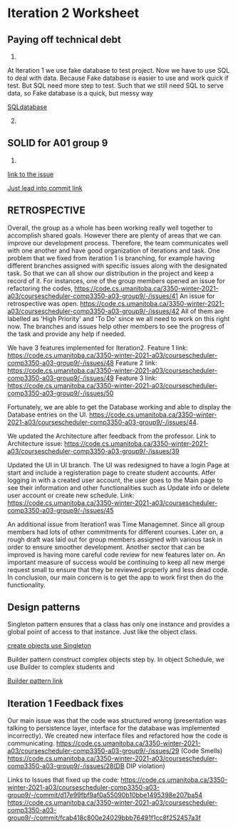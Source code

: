 Iteration 2 Worksheet
=====================
Paying off technical debt
-----------------
1. 
At Iteration 1 we use fake database to test project. Now we have to use SQL to deal with data. Because Fake database is easier to use and work quick if test. But SQL need more step to test. Such that we still need SQL to serve data, so Fake database is a quick, but messy way

[SQLdatabase](https://code.cs.umanitoba.ca/3350-winter-2021-a03/coursescheduler-comp3350-a03-group9/-/commit/b8b94620a26853584486fc8d1b3c97e512bb02e3#329611760aa3173adbd3b9b5e193926debd33f81_6_6)

2. 

SOLID for A01 group 9
-----
1. 
[Iink to the issue](https://code.cs.umanitoba.ca/3350-winter-2021-a01/group-9/-/issues/43)

[Just lead into commit link](https://code.cs.umanitoba.ca/3350-winter-2021-a01/group-9/-/commit/8cd2c753f7f78f3a49ce551163b3e12bb8156dc8#6ec7ae92ccda9a16082b3f9bab8f100191c76d52_133_159)



RETROSPECTIVE
-------------
Overall, the group as a whole has been working really well together to accomplish shared goals. However there are plenty of areas that we can improve
our development process. Therefore, the team communicates well with one another and have good organization of iterations and task. 
One problem that we fixed from iteration 1 is branching, for example having different branches assigned with specific issues along with the designated task. So 
that we can all show our distribution in the project and keep a record of it. For instances, one of the group members opened an issue for refactoring the codes, https://code.cs.umanitoba.ca/3350-winter-2021-a03/coursescheduler-comp3350-a03-group9/-/issues/41
An issue for retrospective was open. https://code.cs.umanitoba.ca/3350-winter-2021-a03/coursescheduler-comp3350-a03-group9/-/issues/42 
All of them are labelled as 'High Priority' and 'To Do' since we all need to work on this right now. The branches and issues help other members to see the progress of the task and provide any help if needed.

We have 3 features implemented for Iteration2.
Feature 1 link: https://code.cs.umanitoba.ca/3350-winter-2021-a03/coursescheduler-comp3350-a03-group9/-/issues/48
Feature 2 link: https://code.cs.umanitoba.ca/3350-winter-2021-a03/coursescheduler-comp3350-a03-group9/-/issues/49
Feature 3 link: https://code.cs.umanitoba.ca/3350-winter-2021-a03/coursescheduler-comp3350-a03-group9/-/issues/50

Fortunately, we are able to get the Database working and able to display 
the Database entries on the UI. https://code.cs.umanitoba.ca/3350-winter-2021-a03/coursescheduler-comp3350-a03-group9/-/issues/44. 

We updated the Architecture after feedback from the professor.
Link to Architecture issue: https://code.cs.umanitoba.ca/3350-winter-2021-a03/coursescheduler-comp3350-a03-group9/-/issues/39

Updated the UI in UI branch. The UI was redesigned to have a login Page at start and include a registeration page to create student accounts.
Atfer logging in with a created user account, the user goes to the Main page to see their information and other functionalities such as Update info or delete user account or create new schedule.
Link: https://code.cs.umanitoba.ca/3350-winter-2021-a03/coursescheduler-comp3350-a03-group9/-/issues/45

An additional issue from Iteration1 was Time Managemnet. Since all group members had lots of other commitments for different courses. Later on, a rough draft was laid out for group 
members assigned with various task in order to ensure smoother development. 
Another sector that can be improved is having more careful code review for new features later on. 
An important measure of success would be continuing to keep all new merge request small to ensure that they be reviewed properly and less dead code. 
In conclusion, our main concern is to get the app to work first then do the functionality.

Design patterns
--------------------------
Singleton pattern ensures that a class has only one instance and provides a global point of access to that instance. Just like the object class.

[create objects use Singleton](https://code.cs.umanitoba.ca/3350-winter-2021-a03/coursescheduler-comp3350-a03-group9/-/tree/Iteration2/app/src/main/java/com/example/coursescheduler/objects
)

Builder pattern construct complex objects step by. In object Schedule, we use Builder to complex students and 

[Builder pattern link](https://code.cs.umanitoba.ca/3350-winter-2021-a03/coursescheduler-comp3350-a03-group9/-/blob/Iteration2/app/src/main/java/com/example/coursescheduler/objects/Schedule.java)


Iteration 1 Feedback fixes
--------------------------
Our main issue was that the code was structured wrong (presentation was talking to persistence layer, interface for the database was implemented incorrectly). We created new interface files and refactored how the code is communicating.
https://code.cs.umanitoba.ca/3350-winter-2021-a03/coursescheduler-comp3350-a03-group9/-/issues/29 (Code Smells)
https://code.cs.umanitoba.ca/3350-winter-2021-a03/coursescheduler-comp3350-a03-group9/-/issues/28(DB DIP violation)

Links to Issues that fixed up the code:
https://code.cs.umanitoba.ca/3350-winter-2021-a03/coursescheduler-comp3350-a03-group9/-/commit/d17e99fbf9af0a55090b10bbe1495398e207ba54 
https://code.cs.umanitoba.ca/3350-winter-2021-a03/coursescheduler-comp3350-a03-group9/-/commit/fcab418c800e24029bbb76491f1cc8f252457a3f


 
   


 
   
